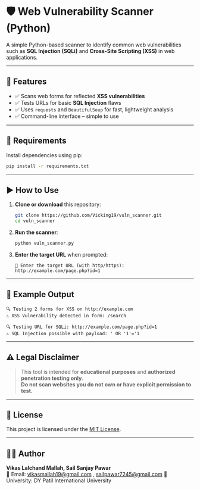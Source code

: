 # 🛡️ Web Vulnerability Scanner (Python)

A simple Python-based scanner to identify common web vulnerabilities such as **SQL Injection (SQLi)** and **Cross-Site Scripting (XSS)** in web applications.

---

## 🚀 Features

- ✅ Scans web forms for reflected **XSS vulnerabilities**
- ✅ Tests URLs for basic **SQL Injection** flaws
- ✅ Uses `requests` and `BeautifulSoup` for fast, lightweight analysis
- ✅ Command-line interface – simple to use

---

## 🧰 Requirements

Install dependencies using pip:

```bash
pip install -r requirements.txt
```

---

## ▶️ How to Use

1. **Clone or download** this repository:
   ```bash
   git clone https://github.com/Vicking19/vuln_scanner.git
   cd vuln_scanner
   ```

2. **Run the scanner**:
   ```bash
   python vuln_scanner.py
   ```

3. **Enter the target URL** when prompted:
   ```
   🔗 Enter the target URL (with http/https): http://example.com/page.php?id=1
   ```

---

## 📂 Example Output

```
🔍 Testing 2 forms for XSS on http://example.com
⚠️ XSS Vulnerability detected in form: /search

🔍 Testing URL for SQLi: http://example.com/page.php?id=1
⚠️ SQL Injection possible with payload: ' OR '1'='1
```

---

## ⚠️ Legal Disclaimer

> This tool is intended for **educational purposes** and **authorized penetration testing only**.  
> **Do not scan websites you do not own or have explicit permission to test.**

---

## 📝 License

This project is licensed under the [MIT License](LICENSE).

---

## 👨‍💻 Author

**Vikas Lalchand Mallah, Sail Sanjay Pawar**  
📧 Email: vikasmallah19@gmail.com , sailpawar7245@gmail.com
🏫 University: DY Patil International University
